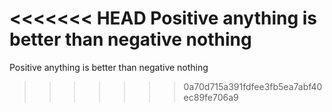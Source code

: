 <<<<<<< HEAD
Positive anything is better than negative nothing
=======
 Positive anything is better than negative nothing
>>>>>>> 0a70d715a391fdfee3fb5ea7abf40ec89fe706a9
